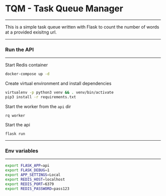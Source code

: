# TQM - Task Queue Manager
---------------------
This is a simple task queue written with Flask to count the number of words at a provided exisitng url.

---

### Run the API
---------------
Start Redis container
```bash
docker-compose up -d
```
Create virtual environment and install dependencies
```bash
virtualenv -p python3 venv && . venv/bin/activate
pip3 install -r requirements.txt

```
Start the worker from the ```api``` dir 
```
rq worker
```
Start the api
```
flask run
```

---

### Env variables
--------------------
```bash
export FLASK_APP=api
export FLASK_DEBUG=1
export APP_SETTINGS=Local
export REDIS_HOST=localhost
export REDIS_PORT=6379
export REDIS_PASSWORD=pass123
```